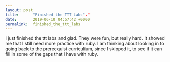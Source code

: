 ```yaml
---
layout: post
title:      "Finished the TTT Labs"."
date:       2019-06-10 04:57:42 +0000
permalink:  finished_the_ttt_labs
---
```



I just finished the ttt labs and glad. They were fun, but really hard. It showed me that I still need more practice with ruby. I am thinking about looking in to going back to the prerecquist curriculium, since I skipped it, to see if it can fill in some of the gaps that I have with ruby.

